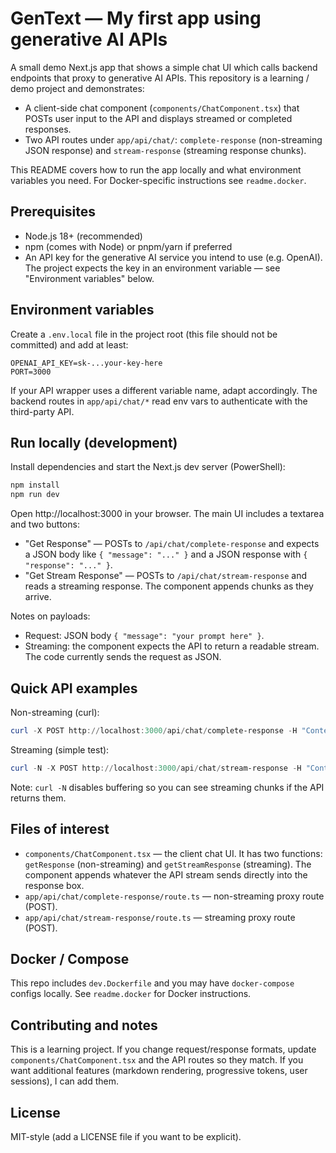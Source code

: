 ﻿# GenText — My first app using generative AI APIs

A small demo Next.js app that shows a simple chat UI which calls backend endpoints that proxy to generative AI APIs. This repository is a learning / demo project and demonstrates:

- A client-side chat component (`components/ChatComponent.tsx`) that POSTs user input to the API and displays streamed or completed responses.
- Two API routes under `app/api/chat/`: `complete-response` (non-streaming JSON response) and `stream-response` (streaming response chunks).

This README covers how to run the app locally and what environment variables you need. For Docker-specific instructions see `readme.docker`.

## Prerequisites

- Node.js 18+ (recommended)
- npm (comes with Node) or pnpm/yarn if preferred
- An API key for the generative AI service you intend to use (e.g. OpenAI). The project expects the key in an environment variable — see "Environment variables" below.

## Environment variables

Create a `.env.local` file in the project root (this file should not be committed) and add at least:

```
OPENAI_API_KEY=sk-...your-key-here
PORT=3000
```

If your API wrapper uses a different variable name, adapt accordingly. The backend routes in `app/api/chat/*` read env vars to authenticate with the third-party API.

## Run locally (development)

Install dependencies and start the Next.js dev server (PowerShell):

```powershell
npm install
npm run dev
```

Open http://localhost:3000 in your browser. The main UI includes a textarea and two buttons:

- "Get Response" — POSTs to `/api/chat/complete-response` and expects a JSON body like `{ "message": "..." }` and a JSON response with `{ "response": "..." }`.
- "Get Stream Response" — POSTs to `/api/chat/stream-response` and reads a streaming response. The component appends chunks as they arrive.

Notes on payloads:

- Request: JSON body `{ "message": "your prompt here" }`.
- Streaming: the component expects the API to return a readable stream. The code currently sends the request as JSON.

## Quick API examples

Non-streaming (curl):

```powershell
curl -X POST http://localhost:3000/api/chat/complete-response -H "Content-Type: application/json" -d '{"message":"Hello world"}'
```

Streaming (simple test):

```powershell
curl -N -X POST http://localhost:3000/api/chat/stream-response -H "Content-Type: application/json" -d '{"message":"Stream test"}'
```

Note: `curl -N` disables buffering so you can see streaming chunks if the API returns them.

## Files of interest

- `components/ChatComponent.tsx` — the client chat UI. It has two functions: `getResponse` (non-streaming) and `getStreamResponse` (streaming). The component appends whatever the API stream sends directly into the response box.
- `app/api/chat/complete-response/route.ts` — non-streaming proxy route (POST).
- `app/api/chat/stream-response/route.ts` — streaming proxy route (POST).

## Docker / Compose

This repo includes `dev.Dockerfile` and you may have `docker-compose` configs locally. See `readme.docker` for Docker instructions.

## Contributing and notes

This is a learning project. If you change request/response formats, update `components/ChatComponent.tsx` and the API routes so they match. If you want additional features (markdown rendering, progressive tokens, user sessions), I can add them.

## License

MIT-style (add a LICENSE file if you want to be explicit).
